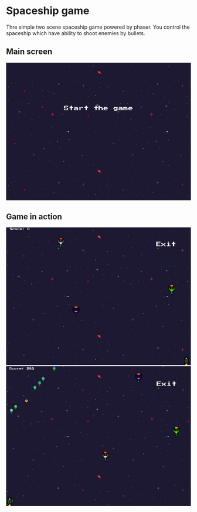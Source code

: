 # Spaceship game
Thre simple two scene spaceship game powered by phaser.
You control the spaceship which have ability to shoot enemies by bullets.

## Main screen
![](sc1.jpeg)
## Game in action
![](sc2.jpeg)
![](sc3.jpeg)
